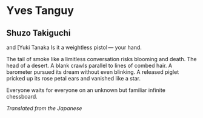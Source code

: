 # Yves Tanguy
## Shuzo Takiguchi
 and [Yuki Tanaka
Is it a weightless pistol —
your hand.

The tail of smoke
like a limitless conversation
risks blooming and death.
The head of a desert.
A blank crawls parallel to lines of combed hair.
A barometer pursued its dream
without even blinking.
A released piglet
pricked up its rose petal ears
and vanished like a star.

Everyone
waits for everyone
on an unknown
but familiar
infinite chessboard.

_Translated from the Japanese_